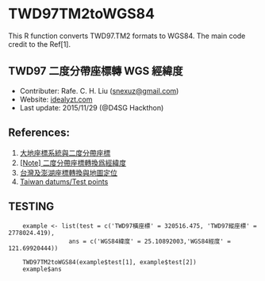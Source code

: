 # TWD97TM2toWGS84
This R function converts TWD97.TM2 formats to WGS84. The main code credit to the Ref[1].

## TWD97 二度分帶座標轉 WGS 經緯度
- Contributer: Rafe. C. H. Liu ([snexuz@gmail.com](snexuz@gmail.com))
- Website: [idealyzt.com](http://www.idealyzt.com/)
- Last update: 2015/11/29 (@D4SG Hackthon)

## References: 
1. [大地座標系統與二度分帶座標](http://www.sunriver.com.tw/grid_tm2.htm)
2. [[Note] 二度分帶座標轉換爲經緯度](http://vinn.logdown.com/posts/2014/02/20/note-twd97-converts-to-wgs84)
3. [台灣及澎湖座標轉換與地圖定位](http://www.sunriver.com.tw/taiwanmap/grid_tm2_convert.php)
4. [Taiwan datums/Test points](http://wiki.osgeo.org/index.php?title=Taiwan_datums/Test_points&uselang=zh-tw)

## TESTING
        example <- list(test = c('TWD97橫座標' = 320516.475, 'TWD97縱座標' = 2778024.419),
                     ans = c('WGS84緯度' = 25.10892003,'WGS84經度' = 121.69920444))
                         
        TWD97TM2toWGS84(example$test[1], example$test[2])
        example$ans

